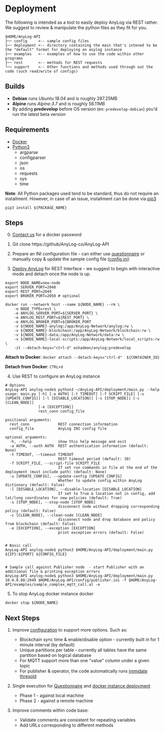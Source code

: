 # Deployment 

The following is intended as a tool to easily deploy AnyLog via REST rather. 
We suggest to review & manipulate the python files as they fit for you. 

```
$HOME/AnyLog-API 
├── config     <-- sample config files 
├── deployment <-- directory containing the main that's intened to be the "default" format for deploying an anylog instance    
├── examples   <-- examples of how to use the code within other programs
├── rest       <-- methods for REST requests 
└── support    <-- Other functions and methods used through out the code (such read/write of configs)
```

## Builds
* **Debian** runs _Ubuntu:18.04_ and is roughly 287.25MB 
* **Alpine** runs _Alpine:3.7_ and is roughly 56.11MB
* By adding **predevelop** before OS version (ex: `predevelop-debian`) you'd run the latest beta version 
 
## Requirements
* [Docker](https://docs.docker.com/engine/install/)
* [Python3](https://www.python.org/downloads/)
  * argparse
  * configparser
  * json
  * os
  * requests
  * sys
  * time
  
**Note**: All Python packages used tend to be standard, thus do not require an installment. However, in case of an issue, 
installment can be done via [pip3](https://www.activestate.com/resources/quick-reads/how-to-install-and-use-pip3/#:~:text=1%20Open%20the%20Control%20Panel%20and%20navigate%20to,and%20add%20the%20directory%20where%20pip3%20is%20installed%2C)  
```buildoutcfg
pip3 install ${PACKAGE_NAME}
```

## Steps 
0. [Contact us](mailto:info@anylog.co) for a docker password


1. Git clone https://github/AnyLog-co/AnyLog-API


2. Prepare an INI configuration file - can either use [questionnaire](config/questionnaire.sh) or manually copy & update the sample config file ([config.ini](config/config.ini))


3. [Deploy AnyLog](deploy_node.sh) for REST Interface - we suggest to begin with interactive mode and detach once the node is up.
```
export NODE_NAME=new-node
export SERVER_PORT=2048
export REST_PORT=2049 
export BROKER_PORT=2050 # optional

docker run --network host --name ${NODE_NAME} --rm \
    -e NODE_TYPE=rest \
    -e ANYLOG_SERVER_PORT=${SERVER_PORT} \
    -e ANYLOG_REST_PORT=${REST_PORT} \
    -e ANYLOG_BROKER_PORT=${BROKER_PORT 
    -v ${NODE_NAME}-anylog:/app/AnyLog-Network/anylog:rw \ 
    -v ${NODE_NAME}-blockchain:/app/AnyLog-Network/blockchain:rw \ 
    -v ${NODE_NAME}-data:/app/AnyLog-Network/data:rw \ 
    -v ${NODE_NAME}-local-scripts:/app/AnyLog-Network/local_scripts:rw \
    -it --detach-keys="ctrl-d" oshadmon/anylog:predevelop
```
**Attach to Docker**: `docker attach --detach-keys="ctrl-d"  ${CONTAINER_ID}`

**Detach from Docker**: `CTRL+d`


4. Use REST to configure an AnyLog instance
```
# Options
AnyLog-API anylog-node$ python3 ~/AnyLog-API/deployment/main.py --help 
usage: main.py [-h] [-a AUTH] [-t TIMEOUT] [-f SCRIPT_FILE] [-u [UPDATE_CONFIG]] [-l [DISABLE_LOCATION]] [-s [STOP_NODE]] [-c [CLEAN_NODE]]
               [-e [EXCEPTION]]
               rest_conn config_file

positional arguments:
  rest_conn             REST connection information
  config_file           AnyLog INI config file

optional arguments:
  -h, --help            show this help message and exit
  -a AUTH, --auth AUTH  REST authentication information (default: None)
  -t TIMEOUT, --timeout TIMEOUT
                        REST timeout period (default: 30)
  -f SCRIPT_FILE, --script-file SCRIPT_FILE
                        If set run commands in file at the end of the deployment (must include path) (default: None)
  -u [UPDATE_CONFIG], --update-config [UPDATE_CONFIG]
                        Whether to update config within AnyLog dictionary (default: False)
  -l [DISABLE_LOCATION], --disable-location [DISABLE_LOCATION]
                        If set to True & location not in config, add lat/long coordinates for new policies (default: True)
  -s [STOP_NODE], --stop-node [STOP_NODE]
                        disconnect node without dropping corresponding policy (default: False)
  -c [CLEAN_NODE], --clean-node [CLEAN_NODE]
                        disconnect node and drop database and policy from blockchain (default: False)
  -e [EXCEPTION], --exception [EXCEPTION]
                        print exception errors (default: False)


# Basic call 
AnyLog-API anylog-node$ python3 $HOME/AnyLog-API/deployment/main.py ${IP}:${PORT} ${CONFIG_FILE}


# Sample call against Publisher node  - start Publisher with an additional file & printing exception errors
AnyLog-API anylog-node$ python3 $HOME/AnyLog-API/deployment/main.py 10.0.0.80:2049 $HOME/AnyLog-API/config/publisher.ini -f $HOME/AnyLog-API/examples/sample_complex_mqtt_call.al -e   
```


5. To stop AnyLog docker instance docker 
```
docker stop ${NODE_NAME}
```


## Next Steps
1. Improve [configuration](config/config.ini) to support more options. Such as:
   * Blockchain sync time & enable/disable option - currently built in for 1 minute interval (by default)
   * Unique partitions per table - currently all tables have the same partition based on logical database
   * For MQTT support more than one "value" column under a given topic
   * For publisher & operator, the code automatically runs [immidate thresold](https://github.com/AnyLog-co/documentation/blob/master/adding%20data.md#setting-and-retrieving-thresholds-for-a-streaming-mode)
   

2. Single execution for [Questionnaire](config/questionnaire.sh) and [docker instance deployment](deploy_node.sh) 
    * Phase 1 - against local machine
    * Phase 2 - against a remote machine


3. Improve comments within code base: 
   * Validate comments are consistent for repeating variables 
   * Add URLs corresponding to different methods
    


